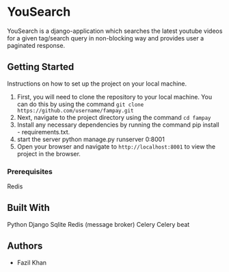 # YouSearch

YouSearch is a django-application which searches the latest youtube videos for a given tag/search query in non-blocking way and provides user a paginated response.

## Getting Started

Instructions on how to set up the project on your local machine.

1. First, you will need to clone the repository to your local machine. You can do this by using the command `git clone https://github.com/username/fampay.git` 
2. Next, navigate to the project directory using the command `cd fampay`
3. Install any necessary dependencies by running the command pip install - requirements.txt.
4. start the server python manage.py runserver 0:8001
5. Open your browser and navigate to `http://localhost:8001` to view the project in the browser.

### Prerequisites

Redis

## Built With

Python
Django
Sqlite
Redis (message broker)
Celery
Celery beat


## Authors

* Fazil Khan
